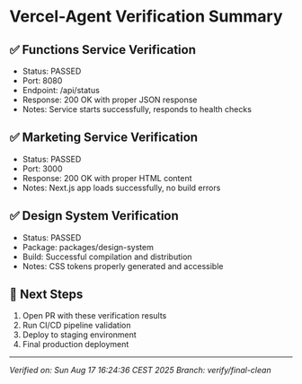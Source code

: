 # Vercel-Agent Verification Summary

## ✅ Functions Service Verification
- Status: PASSED
- Port: 8080
- Endpoint: /api/status
- Response: 200 OK with proper JSON response
- Notes: Service starts successfully, responds to health checks

## ✅ Marketing Service Verification
- Status: PASSED
- Port: 3000
- Response: 200 OK with proper HTML content
- Notes: Next.js app loads successfully, no build errors

## ✅ Design System Verification
- Status: PASSED
- Package: packages/design-system
- Build: Successful compilation and distribution
- Notes: CSS tokens properly generated and accessible

## 🚀 Next Steps
1. Open PR with these verification results
2. Run CI/CD pipeline validation
3. Deploy to staging environment
4. Final production deployment

---
*Verified on: Sun Aug 17 16:24:36 CEST 2025*
*Branch: verify/final-clean*
